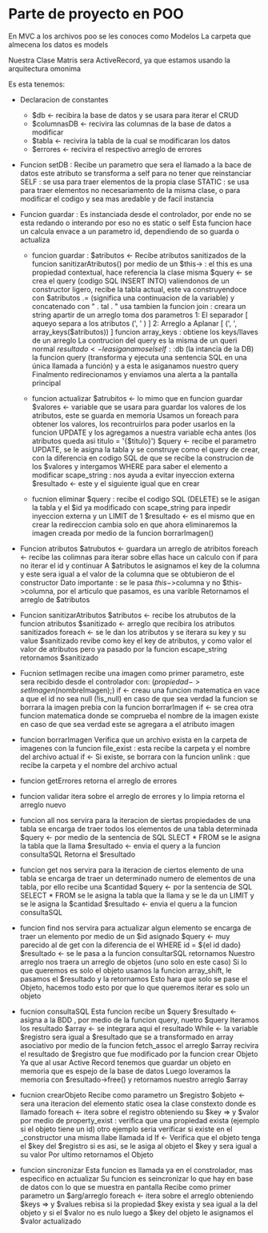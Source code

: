 # Parte de proyecto en POO

En MVC a los archivos poo se les conoces como Modelos
La carpeta que almecena los datos es models

Nuestra Clase Matris sera ActiveRecord, ya que estamos usando la arquitectura omonima

Es esta tenemos:

- Declaracion de constantes
    - $db <- recibira la base de datos y se usara para iterar el CRUD
    - $columnasDB <- recivira las columnas de la base de datos a modificar
    - $tabla <- recivira la tabla de la cual se modificaran los datos
    - $errores <- recivira el respectivo arreglo de errores

- Funcion setDB :
    Recibe un parametro que sera el llamado a la bace de datos
    este atributo se transforma a self para no tener que reinstanciar
    SELF : se usa para traer elementos de la propia clase
    STATIC : se usa para traer elementos no necesariamento de la misma clase, o para
             modificar el codigo y sea mas aredable y de facil instancia

- Funcion guardar :
    Es instanciada desde el controlador, por ende no se esta redando o interando por eso no es static o self
    Esta funcion hace un calcula envace a un parametro id, dependiendo de so guarda o actualiza

    - funcion guardar :
            $atributos <- Recibe atributos sanitizados de la funcion sanitizarAtributos() 
            por medio de un $this-> : el this es una propiedad contextual, hace referencia la clase misma
            $query <- se crea el query (codigo SQL INSERT INTO) valiendonos de un constructor ligero, 
            recibe la tabla actual, este va construyendoce con $atributos
            .= (significa una continuacion de la variable) y concatenado con " . tal . "
            usa tambien la funcion join : creara un string apartir de un arreglo toma dos parametros 
            1: El separador [ aqueyo separa a los atributos (', ' ) ] 
            2: Arreglo a Aplanar [ (', ', array_keys($atributos)) ]
            funcion array_keys : obtiene los keys/llaves de un arreglo
            La contrucion del query es la misma de un queri normal
            $resultado <- le asiganamos el self::$db (la intancia de la DB) la funcion 
            query (transforma y ejecuta una sentencia SQL en una única llamada a función)
            y a esta le asiganamos nuestro query
            Finalmento redirecionamos y enviamos una alerta a la pantalla principal


    - funcion actualizar
            $atrubitos <- lo mimo que en funcion guardar
            $valores <- variable que se usara para guardar los valores de los atributos, este se guarda en memoria
            Usamos un foreach para obtener los valores, los recontruirlos para poder usarlos en la funcion UPDATE y los agregamos a nuestra variable echa antes (los atributos queda asi titulo = '{$titulo}')
            $query <- recibe el parametro UPDATE, se le asigna la tabla y se construye como el query de crear, 
            con la diferencia en codigo SQL de que se recibe la construcion de los $valores y intergamos 
            WHERE para saber el elemento a modificar
            scape_string : nos ayuda a evitar inyeccion externa
            $resultado <- este y el siguiente igual que en crear 

    - fucnion eliminar
            $query : recibe el codigo SQL (DELETE) se le asigan la tabla y el $id ya modificado con scape_string 
            para inpedir inyeccion externa y un LIMIT de 1
            $resultado <- es el mismo que en crear
            la redireccion cambia solo en que ahora eliminaremos la imagen creada por medio de la 
            funcion borrarImagen()

- Funcion atributos
    $atrubutos <- guardara un arreglo de atribitos 
    foreach <- recibe las colimnas para iterar sobre ellas
            hace un calculo con if para no iterar el id y continuar
            A $atributos le asignamos el key de la columna y este sera igual a el valor de la columna
            que se obtubieron de el constructor
            Dato importante : se le pasa $this->$columna y no $this->columna, por el articulo que pasamos,
            es una varible
    Retornamos el arreglo de $atributos

- Funcion sanitizarAtributos
    $atributos <- recibe los atrubutos de la funcion atributos
    $sanitizado <- arreglo que recibira los atributos sanitizados
    foreach <- se le dan los atributos y se iterara su key y su value
            $sanitizado revibe como key el key de atributos, y como valor el valor de atributos pero
            ya pasado por la funcion escape_string
    retornamos $sanitizado

- Fucnion setImagen 
    recibe una imagen como primer parametro, este sera recibido desde el controlador con:
    ($propiedad->setImagen($nombreImagen);)
    if <- creau una funcion matematica en vace a que el id no sea null (!is_null)
    en caso de que sea verdad la funcion se borrara la imagen prebia con la funcion borrarImagen
    if <- se crea otra funcion matematica donde se comprueba el nombre de la imagen existe
    en caso de que sea verdad este se agregara a el atributo imagen

- funcion borrarImagen
    Verifica que un archivo exista en la carpeta de imagenes con la funcion file_exist :
    esta recibe la carpeta y el nombre del archivo actual
    if <- Si existe, se borrara con la funcion unlink : 
    que recibe la carpeta y el nombre del archivo actual

- funcion getErrores
    retorna el arreglo de errores

- funcion validar 
    itera sobre el arreglo de errores y lo limpia
    retorna el arreglo nuevo
    
- funcion all
    nos servira para la iteracion de siertas propiedades de una tabla
    se encarga de traer todos los elementos de una tabla determinada
    $query <- por medio de la sentencia de SQL SLECT * FROM se le asigna la tabla que la llama
    $resultado <- envia el query a la funcion consultaSQL 
    Retorna el $resultado

- funcion get 
    nos servira para la iteracion de ciertos elemento de una tabla
    se encarga de traer un determinado numero de elementos de una tabla, por ello recibe una $cantidad
    $query <- por la sentencia de SQL SELECT * FROM se le asigna la tabla que la llama y se le da 
    un LIMIT y se le asigna la $cantidad
    $resultado <- envia el queru a la funcion consultaSQL
     
- funcion find 
    nos servira para actualizar algun elemento
    se encarga de traer un elemento por medio de un $id asignado
    $query <- muy parecido al de get con la diferencia de el WHERE id = ${el id dado}
    $resultado <- se le pasa a la funcion consultarSQL
    retornamos
    Nuestro arreglo nos traera un arreglo de objetos (uno solo en este caso)
    Si lo que queremos es solo el objeto usamos la funcion 
    array_shift, le pasamos el $resultado y la retornamos 
    Esto hara que solo se pase el Objeto, hacemos todo esto por que lo que queremos iterar es solo 
    un objeto 

- fucnion consultaSQL 
    Esta funcion recibe un $query
    $resultado <- asigna a la BDD , por medio de la funcion query, nuetro $query
    Iteramos los resultado
    $array <- se integrara aqui el resultado
    While <- la variable $registro sera igual a $resultado que se a transformado en array asociativo
    por medio de la funcion fetch_assoc
    el arreglo $array recivira el resultado de $registro que fue modificado por la funcion crear Objeto
    Ya que al usar Active Record tenemos que guardar un objeto en memoria que es espejo de la base de datos
    Luego loveramos la memoria con $resultado->free()
    y retornamos nuestro arreglo $array

- fucnion crearObjeto
    Recibe como parametro un $registro
    $objeto <- sera una iteracion del elemento static osea la clase constexto donde es llamado
    foreach <- itera sobre el registro obteniendo su $key => y $valor
    por medio de property_exist : verifica que una propiedad exista (ejemplo si el objeto tiene un id)
    otro ejemplo seria verificar si existe en el _constructor una misma llabe llamada id
    If <- Verifica que el objeto tenga el $key del $registro
    si es asi, se le asiga al objeto el $key y sera igual a su valor
    Por ultimo retornamos el Objeto
    
- funcion sincronizar
    Esta funcion es llamada ya en el constrolador, mas especifico en actualizar
    Su funcion es seincronizar lo que hay en base de datos con lo que se muestra en pantalla
    Recibe como primer parametro un $arg/arreglo
    foreach <- itera sobre el arreglo obteniendo $keys => y $values
    rebisa si la propiedad $key exista y sea igual a la del objeto y si el $valor no es nulo
    luego a $key del objeto le asignamos el $valor actualizado


 


            